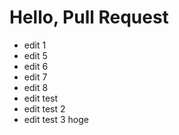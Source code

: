 # Hello, Pull Request

- edit 1
- edit 5
- edit 6
- edit 7
- edit 8
- edit test
- edit test 2
- edit test 3
hoge

